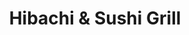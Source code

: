 ---
layout: place
title: "Hibachi & Sushi Grill"
permalink: /virginia/north-chesterfield/hibachi-sushi-grill.html
stateAbbr: VA
stateName: Virginia
cityName: North Chesterfield
place_id: ChIJU5MGvT1zsYkRFifLcZKDlkw
photos:
  - name: >-
      places/ChIJU5MGvT1zsYkRFifLcZKDlkw/photos/AeeoHcLdsB2Ka2yZ3yvAzIcfb95KPAzm3FgM9ytR-RwAjYPTpvCDdD0tUlHcVfdDnGs9KqFnXblEziX93zVrymtL3XWOA4ASkrjtqgJ1cAbhj-_JqxGAeRqpaIsZZWC2FvVxUx1r4PRTLoIA7oQoa0p-RpNu_AX2ugHnNiELzn6qQLMRMelTGkmmvZXve2JjcaqO2ZWT7UzaoTr_sKvBr-13FxvWm0smKpSvUfz9ChABzJF-7vZZOEgWW-eofx84Qe8mJhZlZ04Kj51DBHNO_QkXjWaEC8haDIzR2mWJx8Nbz3DkMZ4QJHLT5GfP8GZjvoET68A46MZTBzTo20K6UIbBFSiQC-8gZL4Nr8oPEyqT5X66Qr-UXxiugOsjbsC6df54Ytgx2VRZ51NmUIg8CMcwkNxYYIGWxyaq5JpoLqd1G4A
    widthPx: 4656
    heightPx: 2328
    authorAttributions:
      - displayName: Larry Holcombe
        uri: https://maps.google.com/maps/contrib/107829133180159611897
        photoUri: >-
          https://lh3.googleusercontent.com/a-/ALV-UjXQ_CYjWFmP26k-Q40SN775CGYlDiRv6mjmNKeHNlbc3dwoer_WmA=s100-p-k-no-mo
    flagContentUri: >-
      https://www.google.com/local/imagery/report/?cb_client=maps_api_places.places_api&image_key=!1e10!2sCIHM0ogKEICAgICqsbOmHw&hl=en-US
    googleMapsUri: >-
      https://www.google.com/maps/place//data=!3m4!1e2!3m2!1sCIHM0ogKEICAgICqsbOmHw!2e10!4m2!3m1!1s0x89b1733dbd069353:0x4c96839271cb2716
  - name: >-
      places/ChIJU5MGvT1zsYkRFifLcZKDlkw/photos/AeeoHcKBVe6liljzGjPrTKjnYixjqQtgV6szkiTcmG_JY5XBn_bbL2RVjSyeZnaEDgTNNgQaF90g5lLsTU6o2vPQgSRg7qGjkY20OSXIuMQsrkrnwJLezTbcDoQBIWplm9RZ3BTxE_5fdCDvnLdTHhyKrZWrGsPr5ad4ZSMrKZZf28HxpXw7DpQpzg7bXPJdyVMPz6t3JUTKcD6A5BtGoib3HltsSrwTkw2XDfWDo1kZQG2H3xgXvNKwL7PBhUJGjsdI26bCQWqWuI2fTwVsv2QEYRrtH4R-u1znc42-tnvqaD3qlMLl6TvLaScl4yWK4ayRTljNzbCkDZW5nRLZ_ewcGVWNkCm7h_8NgOJkwa8rwhkNw4HvWEKRIKbX3D8eTsKx7kgjk4Kr0ywv4v78Xb8HLUVe6wQcZfpxtU0_gJ_0otx58g
    widthPx: 2604
    heightPx: 4624
    authorAttributions:
      - displayName: Larry Holcombe
        uri: https://maps.google.com/maps/contrib/107829133180159611897
        photoUri: >-
          https://lh3.googleusercontent.com/a-/ALV-UjXQ_CYjWFmP26k-Q40SN775CGYlDiRv6mjmNKeHNlbc3dwoer_WmA=s100-p-k-no-mo
    flagContentUri: >-
      https://www.google.com/local/imagery/report/?cb_client=maps_api_places.places_api&image_key=!1e10!2sCIHM0ogKEICAgICet4nUGQ&hl=en-US
    googleMapsUri: >-
      https://www.google.com/maps/place//data=!3m4!1e2!3m2!1sCIHM0ogKEICAgICet4nUGQ!2e10!4m2!3m1!1s0x89b1733dbd069353:0x4c96839271cb2716
  - name: >-
      places/ChIJU5MGvT1zsYkRFifLcZKDlkw/photos/AeeoHcJrg3bRtIWIMI_DNsEDQDqDEPiolhpg4UfolhZ_1d4Q2AFvwNyPG0zdmP9tXSgqbazs1kRrqmebbZZRW58KqjNXSyiOXFA--GU--7l4UxBotMcp_rz4yldCvhbsANZ_YUSXvgVkcuGnl6AugQK6PIDe9v20l07I4lgm9SPkpTAwh_hTsuj3VHvMDDMrNj6UeFzT4AROrVYdvIonoTCfXxc9a49Wlb0Pna9BFalo5Tl_OhzQvz25ws53-ks_QsxpBTeYE7AFtRg-tyqigiexfGHc2Tec_eM9xc9jPrfPDXz-cB6jj6uQ8hbayQic64BmJ6dfez4-Oyx_FJu_8N2Z2fNMTn2qsnyi9cgGBvLBvekl2w1EnO1R4kM2iK3RNlrZo2EedOvxK1KgJ9TTc4oV_XmiKknfbb7bCG1vdgHQFQ4
    widthPx: 4000
    heightPx: 2250
    authorAttributions:
      - displayName: Larry Holcombe
        uri: https://maps.google.com/maps/contrib/107829133180159611897
        photoUri: >-
          https://lh3.googleusercontent.com/a-/ALV-UjXQ_CYjWFmP26k-Q40SN775CGYlDiRv6mjmNKeHNlbc3dwoer_WmA=s100-p-k-no-mo
    flagContentUri: >-
      https://www.google.com/local/imagery/report/?cb_client=maps_api_places.places_api&image_key=!1e10!2sCIHM0ogKEICAgIDe2fPTWQ&hl=en-US
    googleMapsUri: >-
      https://www.google.com/maps/place//data=!3m4!1e2!3m2!1sCIHM0ogKEICAgIDe2fPTWQ!2e10!4m2!3m1!1s0x89b1733dbd069353:0x4c96839271cb2716
  - name: >-
      places/ChIJU5MGvT1zsYkRFifLcZKDlkw/photos/AeeoHcJS7IUnDMFwLYY653EekwjRW75UIypaj34RYOGoAvRgFnWS7DyJiJoVBLoQ6s4ZjIjn7r9WY-zX4f9NiEEAl0PR62oQ3K3P_FwZvTIFYMHkvscgcqQJaIDphqNRy4EedD2jkSS0t_pQ1D-fLeiisxSc4lDqYjbqsNLEqRp6983_gKa9Kzcyv8SaYvdIQD-bfls0Oj2sUkHkf4GAnEkx2p2cbWe3JmyjllkVeh0m0hI3boUTxBx15iwUXwvHI7BA86HJFdNB0_-hls88ZT4mttFgJscTedxvO0MI9Tm9Px6DuxMS1JCx_byfr3WWKDvkI0OoUo06ZkvR87CY4JpDRQG3fCGWAZLUWC0Y08zDhodWjHF8v-YV-JykablwunIjSsfoRurOlNtbTc4UamPjLz64lqc7OCUZb8XQIe8uyO0eN58
    widthPx: 2604
    heightPx: 4624
    authorAttributions:
      - displayName: Larry Holcombe
        uri: https://maps.google.com/maps/contrib/107829133180159611897
        photoUri: >-
          https://lh3.googleusercontent.com/a-/ALV-UjXQ_CYjWFmP26k-Q40SN775CGYlDiRv6mjmNKeHNlbc3dwoer_WmA=s100-p-k-no-mo
    flagContentUri: >-
      https://www.google.com/local/imagery/report/?cb_client=maps_api_places.places_api&image_key=!1e10!2sCIHM0ogKEICAgICet4nUqQE&hl=en-US
    googleMapsUri: >-
      https://www.google.com/maps/place//data=!3m4!1e2!3m2!1sCIHM0ogKEICAgICet4nUqQE!2e10!4m2!3m1!1s0x89b1733dbd069353:0x4c96839271cb2716
  - name: >-
      places/ChIJU5MGvT1zsYkRFifLcZKDlkw/photos/AeeoHcJZmkxtRv0ZbaDE2Gh9-QPpj2LNYM0bd9L9kmycR2mUpsMzbOlMbG4F-IM9z4vfYbtdZ3z1gcifTPDtqr66MiCbJrkXD2veMS-D7iQ3_Ch8AKDIT06t-1N2C5_nUhZLgOf9x8_q27qlCFs2hOObnnrTfeRsepdsxW6lnbiLpVEiNwSTG7RboWMzru3hg3rtXcPxcR-lAgwGy-i6u588XJXcSJZA4vsD0RRGQ6k7Pgri9Oe4tB9ijT74qWm3DgQwMkEtLmHq_eJhTuK4TYrAqZf0hVb52lmhHXC4CKsF40_qO-yS83IPJFrU1hvjA2VSBH9K-WYoMnpAu7u5plRZGSC2fPp-shgCbSwIBb-2HnycPDXWjE7r8NSk238-ku16dT2IshK5hI0YqTOG9z8QfQqbSQtGnPZfxQMAQqTliLmY1eA
    widthPx: 4000
    heightPx: 2250
    authorAttributions:
      - displayName: Larry Holcombe
        uri: https://maps.google.com/maps/contrib/107829133180159611897
        photoUri: >-
          https://lh3.googleusercontent.com/a-/ALV-UjXQ_CYjWFmP26k-Q40SN775CGYlDiRv6mjmNKeHNlbc3dwoer_WmA=s100-p-k-no-mo
    flagContentUri: >-
      https://www.google.com/local/imagery/report/?cb_client=maps_api_places.places_api&image_key=!1e10!2sCIHM0ogKEICAgIDe2fPbkAE&hl=en-US
    googleMapsUri: >-
      https://www.google.com/maps/place//data=!3m4!1e2!3m2!1sCIHM0ogKEICAgIDe2fPbkAE!2e10!4m2!3m1!1s0x89b1733dbd069353:0x4c96839271cb2716
  - name: >-
      places/ChIJU5MGvT1zsYkRFifLcZKDlkw/photos/AeeoHcIW_7XiJIJrE_evrgeumbgOb7PDanoa49rr2yMo2VriIe_5T0NSZuzlPM_3JUmRjr_q966dhvvV8VxlT7fF8ytcLcI_wTI5-HBuYa8I9el8YmeLzxwT4LuYvqi6RcvAPhI8EV1tJdlJeqxEAMnNJ4JkXS6gDDImZ5rAlDA7JNrrW0cJn7VGYwyCcEgIB3gjN3vldJ0nSke6FdeP-b-IXDYNjjCzWk9BSNkjQ-T6RQ_X02GUdXWT-TFajl3cskSwtB7nAQGXQA0eg14Fq2wGBJooLFE7nF-Q1EKZ7pRP3VL8lFuEaIeoBOT92Cg317GtEKPAdAOdimPB1JqwfFfELsojFSQPQNdcQzn4Zrq907EB50qoZl7eI8o3KUvtuL9dHquwnRfj6tgChYculxoBVnGwCvHJmNW31uZ_35jaB7l2ZVMH
    widthPx: 2604
    heightPx: 4624
    authorAttributions:
      - displayName: Larry Holcombe
        uri: https://maps.google.com/maps/contrib/107829133180159611897
        photoUri: >-
          https://lh3.googleusercontent.com/a-/ALV-UjXQ_CYjWFmP26k-Q40SN775CGYlDiRv6mjmNKeHNlbc3dwoer_WmA=s100-p-k-no-mo
    flagContentUri: >-
      https://www.google.com/local/imagery/report/?cb_client=maps_api_places.places_api&image_key=!1e10!2sCIHM0ogKEICAgIDe2fPTyQE&hl=en-US
    googleMapsUri: >-
      https://www.google.com/maps/place//data=!3m4!1e2!3m2!1sCIHM0ogKEICAgIDe2fPTyQE!2e10!4m2!3m1!1s0x89b1733dbd069353:0x4c96839271cb2716
  - name: >-
      places/ChIJU5MGvT1zsYkRFifLcZKDlkw/photos/AeeoHcJ_5DdCzPaj3PL5m9E73WGniGysXPmasEo88HzhJcJGVka3zEMIHaUc474oBI6PvErf3ifn0ufaMeKbDzbBvgsyKxtvdeHr-h7wis2jpD9Dkye54HQz5qQZWy3c5uegKw-WWUMmLZ7XY8TxMAZxhK3uymw9FdCsMTBtsQOfRJAtNr_ecG5PW_1trR7D5SF4e7MTTp4PqV3k4-eUJOmZ85dtFVAj13glRGBq3pZ2Sd2mpxZbbHv0eYa2Il3e2pkxPrdHUZLMnkNJwH5GmPH4LHS3TJ4ItiFM64mycguZviyxzthQsR9IxJ5jnAWzp47-1fkMqlmZQHVlk_VbYG-d2xWcWPdDJnVarcRznLtNXXsFND2aSzSvRhrtnSqhd8iQEnIpf6J9xXULMd56VUltb0vA3oxaGS2R8C46M-hiBgsOL40
    widthPx: 1096
    heightPx: 1572
    authorAttributions:
      - displayName: Larry Holcombe
        uri: https://maps.google.com/maps/contrib/107829133180159611897
        photoUri: >-
          https://lh3.googleusercontent.com/a-/ALV-UjXQ_CYjWFmP26k-Q40SN775CGYlDiRv6mjmNKeHNlbc3dwoer_WmA=s100-p-k-no-mo
    flagContentUri: >-
      https://www.google.com/local/imagery/report/?cb_client=maps_api_places.places_api&image_key=!1e10!2sCIHM0ogKEICAgIDe2fPT6QE&hl=en-US
    googleMapsUri: >-
      https://www.google.com/maps/place//data=!3m4!1e2!3m2!1sCIHM0ogKEICAgIDe2fPT6QE!2e10!4m2!3m1!1s0x89b1733dbd069353:0x4c96839271cb2716
  - name: >-
      places/ChIJU5MGvT1zsYkRFifLcZKDlkw/photos/AeeoHcJLhwqsO4n7sBqVmJg9cYBazy9I-lcG1QvNiWp_NXE17408GH14EXZg94mk-l1YR0Ekee6tKySBx1WakDgQUvw-SeSjDoiJ64KzSSa6MSBVN6-c-UCKDe5QpQaTZiV6eaFefyfKaxaUy2JuUbud4l2RL7HBMom1AuqhGQV6bC2LssbE2XxoJOOxviZC6vFzdwCsDwKK5VzbzjiNH49lUGQoXpUVIM_Q2CQ2e-6F8_-PcD4s6cSTvpNJdG0r2fKOsRjqV948IJQPztOXdWtdGgh-LNr8q8kvWraYJTpe7kLK6mjrhu5Kf14P4tetE8sv8i-Vehvgb6WLFQ_oNhviXLsdkhjV1VqmCDBEkH3K90Gvv3_lA0P-poHs8x4Ovwo4cf2cZmT8i2Oe4M9thVaH6TjEo3nIzEZIjgCRNFLry9NqQw
    widthPx: 4624
    heightPx: 2604
    authorAttributions:
      - displayName: Larry Holcombe
        uri: https://maps.google.com/maps/contrib/107829133180159611897
        photoUri: >-
          https://lh3.googleusercontent.com/a-/ALV-UjXQ_CYjWFmP26k-Q40SN775CGYlDiRv6mjmNKeHNlbc3dwoer_WmA=s100-p-k-no-mo
    flagContentUri: >-
      https://www.google.com/local/imagery/report/?cb_client=maps_api_places.places_api&image_key=!1e10!2sCIHM0ogKEICAgIDe2fPTSQ&hl=en-US
    googleMapsUri: >-
      https://www.google.com/maps/place//data=!3m4!1e2!3m2!1sCIHM0ogKEICAgIDe2fPTSQ!2e10!4m2!3m1!1s0x89b1733dbd069353:0x4c96839271cb2716
  - name: >-
      places/ChIJU5MGvT1zsYkRFifLcZKDlkw/photos/AeeoHcJPp26nnKx34xRzP6BynsEon0kXfaPyYbxtZ2_EkkFm1X0whQQv6cjrXyyRoc6QVWPVwpq3Ur9DMSywILxjVGJMRkbOuIvMHSSYBC33lESkVUIou30gqYJ5i2JNOA4b3cR5ggbeJcAwDdw7LUVLspBpnlksFDDgjXIj8PJ1z9PmtBueZ-_VoM1a8Xvs33CN3GZ99kay7xgoBFH7giJKb1Rrvdd4xBoIyV4VivEIusyjsXCKigDGXhqlC0t9Xxr7nqy14qmQZv-oGK_Xy4E0ggXee_f9Z2utbYDSnhwdmRv6P7ImfXwsdH49kx9aSBXxbCyjiUs1bvE8CRsSEq61InHcquM_s8KXORThr6gPMukBhx7wrJKTidMKzNTT3divSu8HLdyyo0Ujmu2uxaZD9DwyGupfebealPKTvSOQSLSgGQ
    widthPx: 4000
    heightPx: 2250
    authorAttributions:
      - displayName: Larry Holcombe
        uri: https://maps.google.com/maps/contrib/107829133180159611897
        photoUri: >-
          https://lh3.googleusercontent.com/a-/ALV-UjXQ_CYjWFmP26k-Q40SN775CGYlDiRv6mjmNKeHNlbc3dwoer_WmA=s100-p-k-no-mo
    flagContentUri: >-
      https://www.google.com/local/imagery/report/?cb_client=maps_api_places.places_api&image_key=!1e10!2sCIHM0ogKEICAgIDe2fPTKQ&hl=en-US
    googleMapsUri: >-
      https://www.google.com/maps/place//data=!3m4!1e2!3m2!1sCIHM0ogKEICAgIDe2fPTKQ!2e10!4m2!3m1!1s0x89b1733dbd069353:0x4c96839271cb2716
  - name: >-
      places/ChIJU5MGvT1zsYkRFifLcZKDlkw/photos/AeeoHcJceCFmZyIUTJMGAertqedRoi73RfZAPYx3Ec-9tB8tloZujMrY86H1PfYqGKYvkp13EdnHcnu9F7UNQ3fYMarZOpqf4ALC5GVW3nTYAr-Horv3LjQ9YODTsONs2CoZE_SMADtXf7o3H4SRM4brD-p4nfH1teU6Lp5m4CovRe-D8VgSd9YBegHCmY_AuCH7xuMtCRCrO5ado8-uzb4aj9emsdqnJ_xUewQNNCqT2KHfVBc9LVbiWC_wMfWK0UJ9yz-HYISs0CPVGhCDEdt_UYcspnR7NEz2xSxVXX053HLj0eMXXaghqBseN8fv_0Bz3ngfjr0XD5jXiwOQ6K5noSLUMhKj6Ba8nEUF-H-AbOJocje6_cddgN1mKhHkSnmWpmYDaCjWHtgCPpl0qz32Jx0KslCEesuQW3Ai_i9T1BS4gA
    widthPx: 2604
    heightPx: 4624
    authorAttributions:
      - displayName: Larry Holcombe
        uri: https://maps.google.com/maps/contrib/107829133180159611897
        photoUri: >-
          https://lh3.googleusercontent.com/a-/ALV-UjXQ_CYjWFmP26k-Q40SN775CGYlDiRv6mjmNKeHNlbc3dwoer_WmA=s100-p-k-no-mo
    flagContentUri: >-
      https://www.google.com/local/imagery/report/?cb_client=maps_api_places.places_api&image_key=!1e10!2sCIHM0ogKEICAgICet4nUaQ&hl=en-US
    googleMapsUri: >-
      https://www.google.com/maps/place//data=!3m4!1e2!3m2!1sCIHM0ogKEICAgICet4nUaQ!2e10!4m2!3m1!1s0x89b1733dbd069353:0x4c96839271cb2716
address: 9901 Hull Street Rd N, North Chesterfield, VA 23236, USA
street: 9901 Hull Street Rd N
city: North Chesterfield
state: VA
zip: '23236'
country: USA
neighborhood: North Chesterfield
latitude: '37.443661'
longitude: '-77.578410'
accessibility_options:
  wheelchairAccessibleParking: true
  wheelchairAccessibleEntrance: true
  wheelchairAccessibleRestroom: true
  wheelchairAccessibleSeating: true
business_status: OPERATIONAL
name: Hibachi & Sushi Grill
google_maps_links:
  directionsUri: >-
    https://www.google.com/maps/dir//''/data=!4m7!4m6!1m1!4e2!1m2!1m1!1s0x89b1733dbd069353:0x4c96839271cb2716!3e0
  placeUri: https://maps.google.com/?cid=5518743058386724630
  writeAReviewUri: >-
    https://www.google.com/maps/place//data=!4m3!3m2!1s0x89b1733dbd069353:0x4c96839271cb2716!12e1
  reviewsUri: >-
    https://www.google.com/maps/place//data=!4m4!3m3!1s0x89b1733dbd069353:0x4c96839271cb2716!9m1!1b1
  photosUri: >-
    https://www.google.com/maps/place//data=!4m3!3m2!1s0x89b1733dbd069353:0x4c96839271cb2716!10e5
primary_type: Japanese Restaurant
opening_hours:
  regular: null
  current: null
secondary_opening_hours:
  regular:
    weekdayDescriptions: null
    type: null
  current:
    weekdayDescriptions: null
    type: null
phone: (804) 658-5492
price_level: PRICE_LEVEL_MODERATE
price_range: $10 &ndash; $20
rating: '3.9'
rating_count: 74
website: http://www.hibachisushiva.com/
description: null
reviews: null
parking_options: null
payment_options: null
allow_dogs: null
curbside_pickup: null
delivery: null
dine_in: null
good_for_children: null
good_for_groups: null
good_for_sports: null
live_music: null
menu_for_children: null
outdoor_seating: null
reservable: null
restroom: null
serves_beer: null
serves_breakfast: null
serves_brunch: null
serves_cocktails: null
serves_coffee: null
serves_dinner: null
serves_dessert: null
serves_lunch: null
serves_vegetarian_food: null
serves_wine: null
takeout: null

---